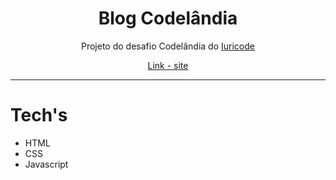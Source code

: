 <div align="center">
    <h1>Blog Codelândia</h1>
    <p>Projeto do desafio Codelândia do <a href="https://instagram/iuricode" />Iuricode</a></p>
    <a href="https://user-kbite.github.io/codelandia">Link - site</a>
</div>

---

<h1>Tech's</h1>
    <ul>
        <li>HTML</li>
        <li>CSS</li>
        <li>Javascript</li>
    </ul>
